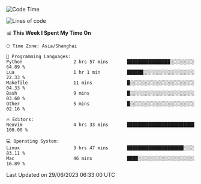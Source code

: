 <!--START_SECTION:waka-->
![Code Time](http://img.shields.io/badge/Code%20Time-1%2C411%20hrs%2042%20mins-blue)

![Lines of code](https://img.shields.io/badge/From%20Hello%20World%20I%27ve%20Written-261.8%20thousand%20lines%20of%20code-blue)

📊 **This Week I Spent My Time On** 

```text
🕑︎ Time Zone: Asia/Shanghai

💬 Programming Languages: 
Python                   2 hrs 57 mins       ████████████████░░░░░░░░░   64.89 % 
Lua                      1 hr 1 min          ██████░░░░░░░░░░░░░░░░░░░   22.33 % 
Makefile                 11 mins             █░░░░░░░░░░░░░░░░░░░░░░░░   04.33 % 
Bash                     9 mins              █░░░░░░░░░░░░░░░░░░░░░░░░   03.60 % 
Other                    5 mins              █░░░░░░░░░░░░░░░░░░░░░░░░   02.16 % 

🔥 Editors: 
Neovim                   4 hrs 33 mins       █████████████████████████   100.00 % 

💻 Operating System: 
Linux                    3 hrs 47 mins       █████████████████████░░░░   83.11 % 
Mac                      46 mins             ████░░░░░░░░░░░░░░░░░░░░░   16.89 % 
```


 Last Updated on 29/06/2023 06:33:00 UTC
<!--END_SECTION:waka-->
